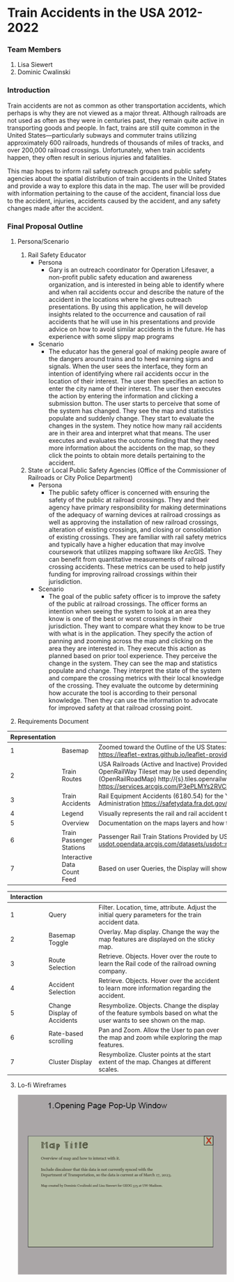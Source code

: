 # Train Accidents in the USA 2012-2022

### Team Members
1. Lisa Siewert
2. Dominic Cwalinski

### Introduction
Train accidents are not as common as other transportation accidents, which perhaps is why they are not viewed as a major threat.  Although railroads are not used as often as they were in centuries past, they remain quite active in transporting goods and people.  In fact, trains are still quite common in the United States—particularly subways and commuter trains utilizing approximately 600 railroads, hundreds of thousands of miles of tracks, and over 200,000 railroad crossings. Unfortunately, when train accidents happen, they often result in serious injuries and fatalities.  

This map hopes to inform rail safety outreach groups and public safety agencies about the spatial distribution of train accidents in the United States and provide a way to explore this data in the map. The user will be provided with information pertaining to the cause of the accident, financial loss due to the accident, injuries, accidents caused by the accident, and any safety changes made after the accident. 

### Final Proposal Outline
1. Persona/Scenario 
    1. Rail Safety Educator
        - Persona
            * Gary is an outreach coordinator for Operation Lifesaver, a non-profit public safety education and awareness organization, and is interested in being able to identify where and when rail accidents occur and describe the nature of the accident in the locations where he gives outreach presentations. By using this application, he will develop insights related to the occurrence and causation of rail accidents that he will use in his presentations and provide advice on how to avoid similar accidents in the future. He has experience with some slippy map programs
        - Scenario
            * The educator has the general goal of making people aware of the dangers around trains and to heed warning signs and signals.  When the user sees the interface, they form an intention of identifying where rail accidents occur in the location of their interest.  The user then specifies an action to enter the city name of their interest. The user then executes the action by entering the information and clicking a submission button. The user starts to perceive that some of the system has changed. They see the map and statistics populate and suddenly change. They start to evaluate the changes in the system. They notice how many rail accidents are in their area and interpret what that means. The user executes and evaluates the outcome finding that they need more information about the accidents on the map, so they click the points to obtain more details pertaining to the accident. 
    2. State or Local Public Safety Agencies (Office of the Commissioner of Railroads or City Police Department)
        - Persona
            * The public safety officer is concerned with ensuring the safety of the public at railroad crossings. They and their agency have primary responsibility for making determinations of the adequacy of warning devices at railroad crossings as well as approving the installation of new railroad crossings, alteration of existing crossings, and closing or consolidation of existing crossings. They are familiar with rail safety metrics and typically have a higher education that may involve coursework that utilizes mapping software like ArcGIS.  They can benefit from quantitative measurements of railroad crossing accidents. These metrics can be used to help justify funding for improving railroad crossings within their jurisdiction.
        - Scenario
            * The goal of the public safety officer is to improve the safety of the public at railroad crossings. The officer forms an intention when seeing the system to look at an area they know is one of the best or worst crossings in their jurisdiction. They want to compare what they know to be true with what is in the application. They specify the action of panning and zooming across the map and clicking on the area they are interested in. They execute this action as planned based on prior tool experience. They perceive the change in the system. They can see the map and statistics populate and change. They interpret the state of the system and compare the crossing metrics with their local knowledge of the crossing. They evaluate the outcome by determining how accurate the tool is according to their personal knowledge. Then they can use the information to advocate for improved safety at that railroad crossing point. 
        
2. Requirements Document
    
    
| Representation |   |   |
| -------- | -------- | -------- |
| 1 | Basemap | Zoomed toward the Outline of the US States: OPM Mapnik / Stamer TonerLite / Stadia Smooth Dark https://leaflet-extras.github.io/leaflet-providers/preview/  |
| 2 | Train Routes  | USA Railroads (Active and Inactive) Provided by ESRI and the NGDA (National Geospatial Data Asset). OpenRailWay Tileset may be used depending on App Usability.  Train Tile Mapset from OPM (OpenRailRoadMap) http://{s}.tiles.openrailwaymap.org/standard/{z}/{x}/{y}.png' https://services.arcgis.com/P3ePLMYs2RVChkJx/arcgis/rest/services/USA_Railroads_1/FeatureServer  |
| 3 | Train Accidents  | Rail Equipment Accidents (6180.54) for the Years 2012-2022 as reported by the Federal Railroad Administration https://safetydata.fra.dot.gov/OfficeofSafety/publicsite/on_the_fly_download.aspx  |
| 4 | Legend  | Visually represents the rail and rail accident types.  |
| 5 | Overview  | Documentation on the maps layers and how to use the web application.  |
| 6 | Train Passenger Stations  | Passenger Rail Train Stations Provided by USDOT BTS https://data-usdot.opendata.arcgis.com/datasets/usdot::north-american-rail-network-nodes/explore  |
| 7 | Interactive Data Count Feed  | Based on user Queries, the Display will show the count of accidents that occurred.  |

| Interaction |   |   |
| -------- | -------- | -------- |
| 1 | Query | Filter. Location, time, attribute. Adjust the initial query parameters for the train accident data.  |
| 2 | Basemap Toggle  | Overlay. Map display. Change the way the map features are displayed on the sticky map.   |
| 3 | Route Selection   | Retrieve. Objects. Hover over the route to learn the Rail code of the railroad owning company.   |
| 4 | Accident Selection   | Retrieve. Objects. Hover over the accident to learn more information regarding the accident.   |
| 5 | Change Display of Accidents   | Resymbolize. Objects. Change the display of the feature symbols based on what the user wants to see shown on the map.   |
| 6 | Rate-based scrolling   | Pan and Zoom. Allow the User to pan over the map and zoom while exploring the map features.   |
| 7 | Cluster Display   | Resymbolize. Cluster points at the start extent of the map. Changes at different scales.   |


3. Lo-fi Wireframes
    
    ![Wireframe1](https://github.com/dski97/2023_GEO575_FinalLab/raw/main/img/Wireframe1.png)

